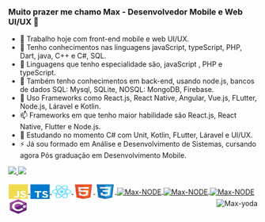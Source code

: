 ### Muito prazer me chamo Max - Desenvolvedor Mobile e Web UI/UX 👋

- 🔭 Trabalho hoje com front-end mobile e web UI/UX.
- 🌱 Tenho conhecimentos nas linguagens javaScript, typeScript, PHP, Dart, java, C++ e C#, SQL.
- 👯 Linguagens que tenho especialidade são, javaScript , PHP e typeScript.
- 🤔 Também tenho conhecimentos em back-end, usando node.js, bancos de dados SQL: Mysql, SQLite, NOSQL: MongoDB, Firebase.
- 💬 Uso Frameworks como React.js, React Native, Angular, Vue.js, FLutter, Node.js, Láravel e Kotlin.
- 📫 Frameworks em que tenho maior habilidade são React.js, React Native, Flutter e Node.js.
- 🚀 Estudando no momento C# com Unit, Kotlin, FLutter, Láravel e UI/UX.
- ⚡ Já sou formado em Análise e Desenvolvimento de Sistemas, cursando agora Pós graduação em Desenvolvimento Mobile.


<div>
  <a href="https://github.com/MaxsonCoelho">
  <img height="180em" src="https://github-readme-stats.vercel.app/api?username=MaxsonCoelho&show_icons=true&theme=gruvbox&include_all_commits=true&count_private=true"/>
  <img height="180em" src="https://github-readme-stats.vercel.app/api/top-langs/?username=MaxsonCoelho&layout=compact&langs_count=7&theme=gruvbox"/>
</div>
  
  
  <div style="display: inline_block"><br>
  <img align="center" alt="Max-Js" height="30" width="40" src="https://raw.githubusercontent.com/devicons/devicon/master/icons/javascript/javascript-plain.svg">
  <img align="center" alt="Max-Ts" height="30" width="40" src="https://raw.githubusercontent.com/devicons/devicon/master/icons/typescript/typescript-plain.svg">
  <img align="center" alt="Max-React" height="30" width="40" src="https://raw.githubusercontent.com/devicons/devicon/master/icons/react/react-original.svg">
  <img align="center" alt="Max-HTML" height="30" width="40" src="https://raw.githubusercontent.com/devicons/devicon/master/icons/html5/html5-original.svg">
  <img align="center" alt="Max-CSS" height="30" width="40" src="https://raw.githubusercontent.com/devicons/devicon/master/icons/css3/css3-original.svg">
  <img align="center" alt="Max-NODE" height="30" width="50" src="https://cdn.worldvectorlogo.com/logos/nodejs.svg">
  <img align="center" alt="Max-NODE" height="30" width="50" src="https://cdn.worldvectorlogo.com/logos/laravel-wordmark-1.svg">
  <img align="center" alt="Max-NODE" height="30" width="50" src="https://cdn.worldvectorlogo.com/logos/php.svg">
  <img align="center" alt="Max-Csharp" height="30" width="40" src="https://raw.githubusercontent.com/devicons/devicon/master/icons/csharp/csharp-original.svg">
  <img align="right" alt="Max-yoda" src="https://cdn.discordapp.com/attachments/795358919417397249/825430589581688872/hi.gif">
</div>
  
  

